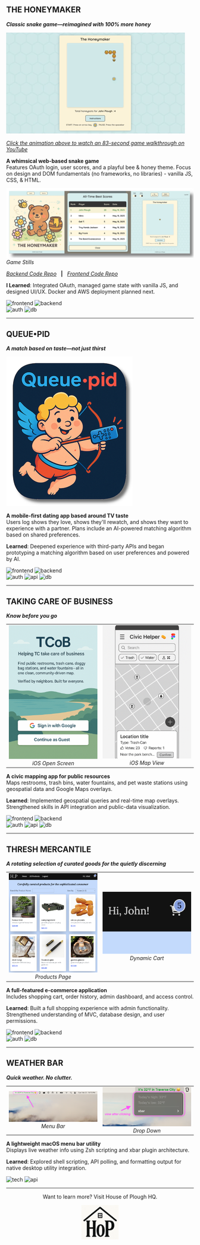## THE HONEYMAKER

**_Classic snake game—reimagined with 100% more honey_**

<a href="https://youtu.be/zJtuD3XLpzc" target="_blank">
  <img src="assets/HoneymakerGif.gif" alt="90-second Walkthrough" />
</a>  
<p><em><a href="https://youtu.be/zJtuD3XLpzc" target="_blank">Click the animation above to watch an 83-second game walkthrough on YouTube</a></em></p>

**A whimsical web-based snake game**  
Features OAuth login, user scores, and a playful bee & honey theme. Focus on design and DOM fundamentals (no frameworks, no libraries) - vanilla JS, CSS, & HTML.

![Game Stills](assets/HMStillsShadowed.png)
_Game Stills_

[_Backend Code Repo_](https://github.com/John-Plough/snake-api.git)&nbsp;&nbsp;&nbsp;**|**&nbsp;&nbsp;&nbsp;[_Frontend Code Repo_](https://github.com/John-Plough/honeymaker.git)

**I Learned**: Integrated OAuth, managed game state with vanilla JS, and designed UI/UX. Docker and AWS deployment planned next.

![frontend](https://img.shields.io/badge/frontend-Vanilla%20JS%20%7C%20CSS%20%7C%20HTML-blue) ![backend](https://img.shields.io/badge/backend-Ruby%20on%20Rails-crimson)<br>
![auth](https://img.shields.io/badge/auth-Google%20%26%20GitHub%20OAuth-orange) ![db](https://img.shields.io/badge/database-PostgreSQL-blueviolet)

---

## QUEUE•PID

**_A match based on taste—not just thirst_**

![Queuepid Logo](assets/QueuepidTextLogoWeb.png)

**A mobile-first dating app based around TV taste**  
Users log shows they love, shows they'll rewatch, and shows they want to experience with a partner. Plans include an AI-powered matching algorithm based on shared preferences.

**Learned**: Deepened experience with third-party APIs and began prototyping a matching algorithm based on user preferences and powered by AI.

![frontend](https://img.shields.io/badge/frontend-React%20%2B%20TailwindCSS-blue) ![backend](https://img.shields.io/badge/backend-Ruby%20on%20Rails-crimson)<br>
![auth](https://img.shields.io/badge/auth-Google%20%20OAuth-orange) ![api](https://img.shields.io/badge/API-TMDb-darkgreen) ![db](https://img.shields.io/badge/database-PostgreSQL-blueviolet)

---

## TAKING CARE OF BUSINESS

**_Know before you go_**

<table>
  <tr>
    <td align="center">
      <img src="assets/TCoB_Screen.png" width="250"/><br>
      <em>iOS Open Screen</em>
    </td>
    <td align="center">
      <img src="assets/AppScreen.png" width="250"/><br>
      <em>iOS Map View</em>
    </td>
  </tr>
</table>

**A civic mapping app for public resources**  
Maps restrooms, trash bins, water fountains, and pet waste stations using geospatial data and Google Maps overlays.

**Learned**: Implemented geospatial queries and real-time map overlays. Strengthened skills in API integration and public-data visualization.

<!-- ![frontend](https://img.shields.io/badge/frontend-React%20%2B%20TailwindCSS-blue)<br>
![backend](https://img.shields.io/badge/backend-Rails%20API%20%2B%20PostGIS-red)<br>
![auth](https://img.shields.io/badge/auth-Google%20%20OAuth-orange)<br>
![api](https://img.shields.io/badge/API-Google%20Maps%20JS%20%2B%20Google%20Geocoding-darkgreen)<br>
![db](https://img.shields.io/badge/database-PostgreSQL-blueviolet) -->

![frontend](https://img.shields.io/badge/frontend-React%20%2B%20TailwindCSS-blue) ![backend](https://img.shields.io/badge/backend-Ruby%20on%20Rails%20%2B%20PostGIS-crimson)<br>
![auth](https://img.shields.io/badge/auth-Google%20%20OAuth-orange) ![api](https://img.shields.io/badge/API-Google%20Maps%20JS%20%2B%20Google%20Geocoding-darkgreen) ![db](https://img.shields.io/badge/database-PostgreSQL-blueviolet)

---

## THRESH MERCANTILE

**_A rotating selection of curated goods for the quietly discerning_**

<table>
  <tr>
    <td align="center">
      <img src="assets/hop1a.png" width="250"/><br>
      <em>Products Page</em>
    </td>
    <td align="center">
      <img src="assets/hop4.jpg" width="250"/><br>
      <em>Dynamic Cart</em>
    </td>
  </tr>
</table>

**A full-featured e-commerce application**  
Includes shopping cart, order history, admin dashboard, and access control.

**Learned**: Built a full shopping experience with admin functionality. Strengthened understanding of MVC, database design, and user permissions.

![frontend](https://img.shields.io/badge/frontend-React%20%2B%20TailwindCSS-blue) ![backend](https://img.shields.io/badge/backend-Ruby%20on%20Rails-crimson)<br>
![auth](https://img.shields.io/badge/auth-Role--Based--Access-orange) ![db](https://img.shields.io/badge/database-PostgreSQL-blueviolet)

---

## WEATHER BAR

**_Quick weather. No clutter._**

<table>
  <tr>
    <td align="center">
      <img src="assets/temp1.png" width="250"/><br>
      <em>Menu Bar</em>
    </td>
    <td align="center">
      <img src="assets/temp2.png" width="250"/><br>
      <em>Drop Down</em>
    </td>
  </tr>
</table>

**A lightweight macOS menu bar utility**  
Displays live weather info using Zsh scripting and xbar plugin architecture.

**Learned**: Explored shell scripting, API polling, and formatting output for native desktop utility integration.

![tech](https://img.shields.io/badge/tech-Zsh%20%2F%20xbar-pink) ![api](https://img.shields.io/badge/API-Weather%20Service-darkgreen)

---

<p align="center">
  Want to learn more? Visit House of Plough HQ.
</p>

<p align="center">
  <a href="https://john-plough.github.io">
    <img src="assets/HoP_LogoSmall.png" alt="House of Plough logo" width="100" />
  </a>
</p>
